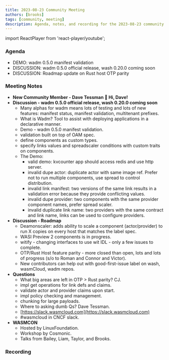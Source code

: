 ```yaml
---
title: 2023-08-23 Community Meeting
authors: [brooks]
tags: [community, meeting]
description: Agenda, notes, and recording for the 2023-08-23 community meeting
---
```


import ReactPlayer from 'react-player/youtube';

### Agenda

- DEMO: wadm 0.5.0 manifest validation
- DISCUSSION: wadm 0.5.0 official release, wash 0.20.0 coming soon
- DISCUSSION: Roadmap update on Rust host OTP parity

<!--truncate-->

### Meeting Notes

- **New Community Member - Dave Tessman 👋 Hi, Dave!**
- **Discussion - wadm 0.5.0 official release, wash 0.20.0 coming soon**
  - Many alphas for wadm means lots of testing and lots of new features: manifest status, manifest validation, multitenant prefixes.
  - What is Wadm? Tool to assist with deploying applications in a declarative manner.
  - Demo - wadm 0.5.0 manifest validation.
  - validation built on top of OAM spec.
  - define components as custom types.
  - specify links values and spreadscaler conditions with custom traits on components.
  - The Demo:
    - valid demo: kvcounter app should access redis and use http server.
    - invalid dupe actor: duplicate actor with same image ref. Prefer not to run multiple components, use spread to control distribution.
    - invalid link manifest: two versions of the same link results in a validation error because they provide conflicting values.
    - invalid dupe provider: two components with the same provider component names, prefer spread scaler.
    - invalid duplicate link name: two providers with the same contract and link name, links can be used to configure providers.
- **Discussion - Roadmap**
  - Deamonscaler: adds ability to scale a component (actor/provider) to run X copies on every host that matches the label spec.
  - WASI Preview 2 components is in progress.
  - witify - changing interfaces to use wit IDL - only a few issues to complete.
  - OTP/Rust Host feature parity - more closed than open, lots and lots of progress (s/o to Roman and Connor and Victor).
  - New contributors can help out with good-first-issue label on wash, wasmCloud, wadm repos.
- **Questions**
  - What big areas are left in OTP > Rust parity? CJ.
  - impl get operations for link defs and claims.
  - validate actor and provider claims upon start.
  - impl policy checking and management.
  - chunking for large payloads.
  - Where to asking dumb Qs? Dave Tessman.
  - [https://slack.wasmcloud.com](https://slack.wasmcloud.com)
  - #wasmcloud in CNCF slack.
- **WASMCON**
  - Hosted by LinuxFoundation.
  - Workshop by Cosmonic.
  - Talks from Bailey, Liam, Taylor, and Brooks.

### Recording

<ReactPlayer url='https://www.youtube.com/watch?v=Jem3QadAPqE' controls />
